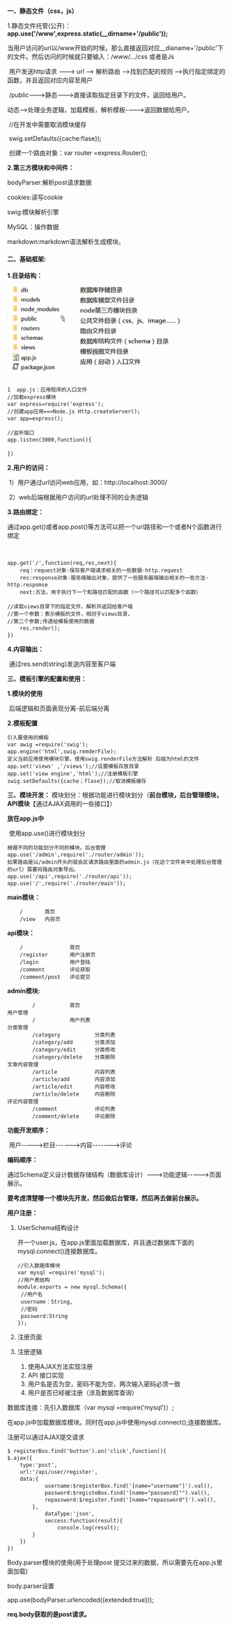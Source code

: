 **一、静态文件（css，js）**

1.静态文件托管(公开)：**app.use('/www',express.static(__dirname+'/public'));**

​		当用户访问的url以/www开始的时候，那么直接返回对应__dianame+'/public'下的文件。然后访问的时候就只要输入：/www/.../css  或者是Js

​		用户发送http请求	--->	url 	-->	解析路由	-->找到匹配的规则	-->执行指定绑定的函数，并且返回对应内容至用户

​		/public--->静态--->直接读取指定目录下的文件，返回给用户。

​		动态-->处理业务逻辑，加载模板，解析模板---->返回数据给用户。

​	//在开发中需要取消模块缓存

​	swig.setDefaults({cache:flase});

​	创建一个路由对象：var router =express.Router();

**2.第三方模块和中间件：**

bodyParser:解析post请求数据

cookies:读写cookie

swig:模块解析引擎

MySQL：操作数据

markdown:markdown语法解析生成模块。

#### 二、基础框架:

**1.目录结构：**

![image-20210529000306406](静态文件托管.assets/image-20210529000306406.png)

```
1  app.js：应用程序的入口文件
//加载express模块
var express=require('express');
//创建app应用==>Node.js Http.createServer();
var app=express();

//监听端口
app.listen(3000,function(){

})
```

**2.用户的访问：**

​	1）用户通过url访问web应用，如：http://localhost:3000/

​	2）web后端根据用户访问的url处理不同的业务逻辑

**3.路由绑定：**

通过app.get()或者app.post()等方法可以把一个url路径和一个或者N个函数进行绑定

​	

```
app.get('/',function(req,res,next){
	req：request对象-保存客户端请求相关的一些数据-http.request
	res:response对象-服务端输出对象，提供了一些服务器端输出相关的一些方法-http.respomse
	next:方法，用于执行下一个和路径匹配的函数（一个路径可以匹配多个函数）

//读取views目录下的指定文件，解析并返回给客户端
//第一个参数：表示模板的文件，相对于views目录，
//第二个参数;传递给模板使用的数据
	res.render();
})
```

**4.内容输出：**

​		通过res.send(string)发送内容至客户端

**三、模板引擎的配置和使用：**

**1.模块的使用**

​		后端逻辑和页面表现分离-前后端分离

**2.模板配置**

```
引入要使用的模板
var awig =require('swig');
app.engine('html',swig.remderFile);
定义当前应用使用模块引擎，使用swig.renderFile方法解析 后缀为html的文件
app.set('views' ,'/views');//设置模板存放目录
app.set('view engine','html');//注册模板引擎
swig.setDefaults({cache；flase});//取消模板缓存
```



**三、模块开发：**
			模块划分：根据功能进行模块划分（**前台模块，后台管理模块，API模块**【通过AJAX调用的一些接口】）

**放在app.js中**

​			使用app.use()进行模块划分

```
根据不同的功能划分不同的模块。后台管理
app.use('/admin',require('./router/admin'));
如果路由是以/admin开头的就会区请求路由里面的admin.js（在这个文件夹中处理后台管理的url）需要将路由对象导出。
app.use('/api',require('./router/api'));
app.use('/',require('./router/main'));
```

**main模块：**

```
	/		首页
	/view	内容页
```

**api模块：**

```
	/				首页
	/register		用户注册页
	/login			用户登陆
	/comment		评论获取
    /comment/post	评论提交
```

**admin模块:**

```
		/			首页
用户管理
		/			用户列表
分类管理
		/category			分类列表
		/category/add		分类添加
		/category/edit		分类修改
		/category/delete	分类删除
文章内容管理
		/article			内容列表
		/article/add		内容添加
		/article/edit		内容修改
		/article/delete		内容删除
评论内容管理
		/comment			评论列表
		/comment/delete		评论删除
```

**功能开发顺序：**

​			用户----->栏目------>内容------->评论

**编码顺序：**

​			通过Schema定义设计数据存储结构（数据库设计）--->功能逻辑----->页面展示。

**要考虑清楚哪一个模块先开发，然后做后台管理，然后再去做前台展示。**



**用户注册：**

1. UserSchema结构设计

   ​	开一个user.js，在app.js里面加载数据库，并且通过数据库下面的mysql.connect()连接数据库。

   ```
   //引入数据库模块
   var mysql =require('mysql');
   //用户表结构
   module.exports = new mysql.Schema({
   	//用户名
   	username：String,
   	//密码
   	password:String
   });
   ```

2. 注册页面

3. 注册逻辑

   1. 使用AJAX方法实现注册
   2. API 接口实现
   3. 用户名是否为空，密码不能为空，两次输入密码必须一致
   4. 用户是否已经被注册（涉及数据库查询）

数据库连接：先引入数据库（var  mysql =require('mysql')）;

在app.js中加载数据库模块。同时在app.js中使用mysql.connect();连接数据库。

注册可以通过AJAX提交请求

```
$ registerBox.find('button').on('click',function(){
$.ajax({
	type:'post',
	url:'/api/user/register',
	data:{
            username:$registerBox.find('[name="username"]').val(),
            password:$registeBox.find('[name="password]"").val(),
            repassword:$register.find('[name="repassword"]').val(),
		},
            dataType:'json',
            seccess:function(result){
                console.log(result);
		}
	})
})
```

Body.parser模块的使用(用于处理post 提交过来的数据，所以需要先在app.js里面加载)

body.parser设置

app.use(bodyParser.urlencoded({extended:true}));

**req.body获取的是post请求。**



